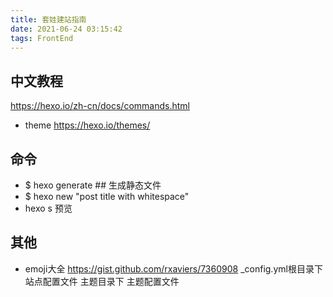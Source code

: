 ```yaml
---
title: 套娃建站指南
date: 2021-06-24 03:15:42
tags: FrontEnd
---
```


## 中文教程

https://hexo.io/zh-cn/docs/commands.html

- theme https://hexo.io/themes/
  
## 命令

- $ hexo generate ## 生成静态文件
- $ hexo new "post title with whitespace"
- hexo s 预览
  
## 其他

- emoji大全 https://gist.github.com/rxaviers/7360908
_config.yml根目录下站点配置文件 主题目录下 主题配置文件
